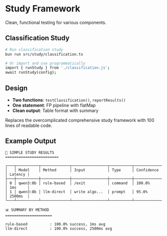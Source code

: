 # Study Framework

Clean, functional testing for various components.

## Classification Study

```bash
# Run classification study
bun run src/study/classification.ts

# Or import and use programmatically
import { runStudy } from './classification.js';
await runStudy(config);
```

## Design

- **Two functions**: `testClassification()`, `reportResults()`
- **One statement**: FP pipeline with flatMap
- **Clean output**: Table format with summary

Replaces the overcomplicated comprehensive study framework with 100 lines of readable code.

## Example Output

```
🔬 SIMPLE STUDY RESULTS
========================

┌───┬──────────┬─────────────┬────────────────┬──────────┬────────────┬─────────┐
│   │ Model    │ Method      │ Input          │ Type     │ Confidence │ Latency │
├───┼──────────┼─────────────┼────────────────┼──────────┼────────────┼─────────┤
│ 0 │ qwen3:8b │ rule-based  │ /exit          │ command  │ 100.0%     │ 1ms     │
│ 1 │ qwen3:8b │ llm-direct  │ write algo...  │ prompt   │ 95.0%      │ 2500ms  │
└───┴──────────┴─────────────┴────────────────┴──────────┴────────────┴─────────┘

📊 SUMMARY BY METHOD
=====================

rule-based          : 100.0% success, 1ms avg
llm-direct          : 100.0% success, 2500ms avg
```